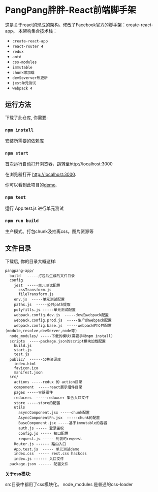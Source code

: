 # PangPang胖胖-React前端脚手架

这是关于react的现成的架构。修改了Facebook官方的脚手架：create-react-app。
本架构集合技术栈：
  * `create-react-app`
  * `react-router 4`
  * `redux`
  * `antd`
  * `css-modules`
  * `immutable`
  * `chunk懒加载`
  * `devSeverver热更新`
  * `jest单元测试`
  * `webpack 4`

## 运行方法

下载了此仓库, 你需要:

### `npm install`

安装所需要的依赖库

### `npm start`
首次运行自动打开浏览器，跳转至http://localhost:3000

在浏览器打开 [http://localhost:3000](http://localhost:3000).

你可以看到此项目的[demo](https://chhxin.github.io/pangpang-demo/).

### `npm test`

运行 App.test.js 进行单元测试

### `npm run build`

生产模式。打包chunk及抽离css，图片资源等

## 文件目录

下载后, 你的目录大概这样:

```
pangpang-app/
  build   -----打包后生成的文件目录
  config
    jest  -----单元测试配置
      cssTransform.js
      fileTransform.js
    env.js  -----单元测试配置
    paths.js  -----公共path提取
    polyfills.js -----单元测试配置
    webpack.config.dev.js  -----dev的webpack配置
    webpack.config.prod.js  -----生产的webpack配置
    webpack.config.base.js  -----webpack的公共配置(module,resolve,devServer,node等)
  node_modules/ -----下载的模块(需要手动npm install)
  scripts  -----package.json的script模块加载配置
    build.js
    start.js
    test.js
  public/  ------公共资源库
    index.html
    favicon.ico
    manifest.json
  src/
    actions -----redux 的 action目录
    component  -----react展示组件目录
    pages -----容器组件
    reducers  -----reduxcer 集合入口文件
    store -----store的配置
    utils
      asyncComponent.jsx -----chunk配置
      AsyncComponentFn.jsx  -----chunk的配置
      BaseComponent.jsx -----基于immutable的容器
      auth.js ----- 登录鉴权
      config.js ----- 接口配置
      request.js ----- 封装的reqwest
    Router.js ------ 路由入口
    App.test.js  ----- 单元测试demo
    index.css  ----- rest.css hackcss
    index.js ------ 入口文件
  package.json ------ 配置文件
```

**关于css模块**:

src目录中都用了css模块化。
node_modules 是普通的css-loader

```
